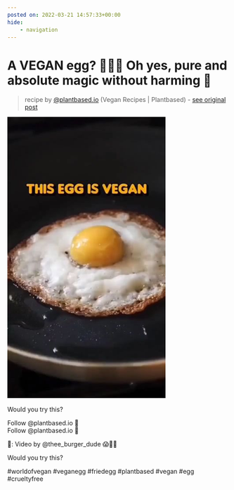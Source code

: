 ```yaml
---
posted on: 2022-03-21 14:57:33+00:00
hide:
    - navigation
---
```


# A VEGAN egg? 🥚🌱🍳 Oh yes, pure and absolute magic without harming 🐣 

> recipe by [@plantbased.io](https://www.instagram.com/plantbased.io/) 
(Vegan Recipes | Plantbased) - [see original post](https://instagram.com/p/CbXriuujXtf)

![](../img/plantbased.io_21-03-2022_1403.png)

Would you try this?   
  
Follow @plantbased.io 🙌  
Follow @plantbased.io 🙌  
  
📸: Video by @thee_burger_dude 😱👏🌿  
  
Would you try this?   
  
\#worldofvegan \#veganegg \#friedegg \#plantbased \#vegan \#egg \#crueltyfree   